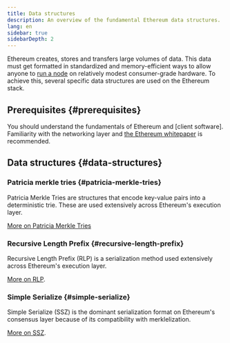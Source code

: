 ```yaml
---
title: Data structures
description: An overview of the fundamental Ethereum data structures.
lang: en
sidebar: true
sidebarDepth: 2
---
```


Ethereum creates, stores and transfers large volumes of data. This data must get formatted in standardized and memory-efficient ways to allow anyone to [run a node](/run-a-node/) on relatively modest consumer-grade hardware. To achieve this, several specific data structures are used on the Ethereum stack.

## Prerequisites {#prerequisites}

You should understand the fundamentals of Ethereum and [client software]. Familiarity with the networking layer and [the Ethereum whitepaper](/whitepaper/) is recommended.

## Data structures {#data-structures}

### Patricia merkle tries {#patricia-merkle-tries}

Patricia Merkle Tries are structures that encode key-value pairs into a deterministic trie. These are used extensively across Ethereum's execution layer. 

[More on Patricia Merkle Tries](developers/docs/data-structures/patricia-merkle-trie)

### Recursive Length Prefix {#recursive-length-prefix}

Recursive Length Prefix (RLP) is a serialization method used extensively across Ethereum's execution layer.

[More on RLP](developers/docs/data-structures/rlp).

### Simple Serialize {#simple-serialize}

Simple Serialize (SSZ) is the dominant serialization format on Ethereum's consensus layer because of its compatibility with merklelization. 

[More on SSZ](developers/docs/data-structures/ssz).
